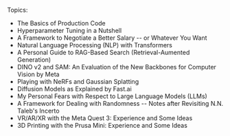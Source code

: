 Topics:

- The Basics of Production Code
- Hyperparameter Tuning in a Nutshell
- A Framework to Negotiate a Better Salary -- or Whatever You Want
- Natural Language Processing (NLP) with Transformers
- A Personal Guide to RAG-Based Search (Retrieval-Aumented Generation)
- DINO v2 and SAM: An Evaluation of the New Backbones for Computer Vision by Meta
- Playing with NeRFs and Gaussian Splatting
- Diffusion Models as Explained by Fast.ai
- My Personal Fears with Respect to Large Language Models (LLMs)
- A Framework for Dealing with Randomness -- Notes after Revisiting N.N. Taleb's Incerto
- VR/AR/XR with the Meta Quest 3: Experience and Some Ideas
- 3D Printing with the Prusa Mini: Experience and Some Ideas
